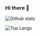 ### Hi there 👋

<!--
**Livi-96/Livi-96** is a ✨ _special_ ✨ repository because its `README.md` (this file) appears on your GitHub profile.

Here are some ideas to get you started:

- 🔭 I’m currently working on ...
- 🌱 I’m currently learning ...
- 👯 I’m looking to collaborate on ...
- 🤔 I’m looking for help with ...
- 💬 Ask me about ...
- 📫 How to reach me: ...
- 😄 Pronouns: ...
- ⚡ Fun fact: ...
-->
<img src="https://github-readme-stats.vercel.app/api?username=Livi-96&show_icons=true&theme=transparent" alt="Github stats">

![Top Langs](https://github-readme-stats.vercel.app/api/top-langs/?username=Livi-96&theme=tokyonight)

